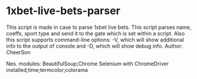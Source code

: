 # 1xbet-live-bets-parser
This script is made in case to parse 1xbet live bets.
This script parses name, coeffs, sport type and send it to the gate which is set within a script.
Also this script supports command-line options: -V, which will show additional info to the output of console and -D, which will show debug info.
Author: CheerSon

Nes. modules: BeautifulSoup;Chrome Selenium with ChromeDriver installed;time;termcolor;colorama
